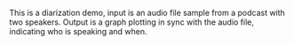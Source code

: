 This is a diarization demo, input is an audio file sample from a podcast with two speakers.
Output is a graph plotting in sync with the audio file, indicating who is speaking and when.
